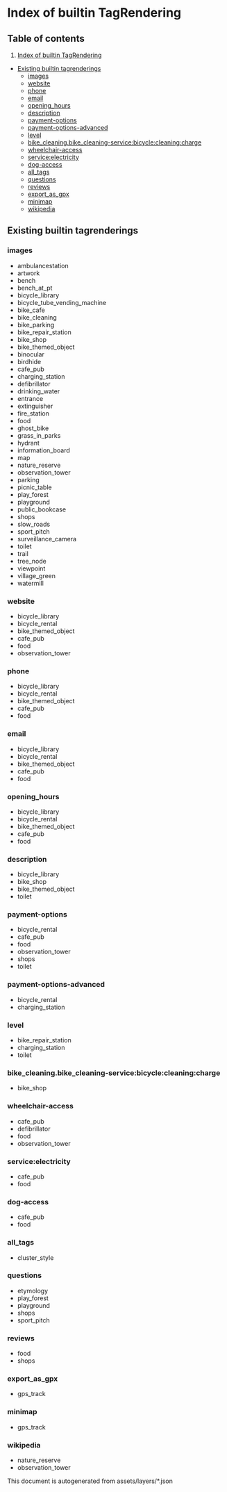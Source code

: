 Index of builtin TagRendering
===============================

## Table of contents

1. [Index of builtin TagRendering](#index-of-builtin-tagrendering)

- [Existing builtin tagrenderings](#existing-builtin-tagrenderings)
    + [images](#images)
    + [website](#website)
    + [phone](#phone)
    + [email](#email)
    + [opening_hours](#opening_hours)
    + [description](#description)
    + [payment-options](#payment-options)
    + [payment-options-advanced](#payment-options-advanced)
    + [level](#level)
    + [bike_cleaning.bike_cleaning-service:bicycle:cleaning:charge](#bike_cleaningbike_cleaning-service:bicycle:cleaning:charge)
    + [wheelchair-access](#wheelchair-access)
    + [service:electricity](#serviceelectricity)
    + [dog-access](#dog-access)
    + [all_tags](#all_tags)
    + [questions](#questions)
    + [reviews](#reviews)
    + [export_as_gpx](#export_as_gpx)
    + [minimap](#minimap)
    + [wikipedia](#wikipedia)

Existing builtin tagrenderings
--------------------------------

### images

- ambulancestation
- artwork
- bench
- bench_at_pt
- bicycle_library
- bicycle_tube_vending_machine
- bike_cafe
- bike_cleaning
- bike_parking
- bike_repair_station
- bike_shop
- bike_themed_object
- binocular
- birdhide
- cafe_pub
- charging_station
- defibrillator
- drinking_water
- entrance
- extinguisher
- fire_station
- food
- ghost_bike
- grass_in_parks
- hydrant
- information_board
- map
- nature_reserve
- observation_tower
- parking
- picnic_table
- play_forest
- playground
- public_bookcase
- shops
- slow_roads
- sport_pitch
- surveillance_camera
- toilet
- trail
- tree_node
- viewpoint
- village_green
- watermill

### website

- bicycle_library
- bicycle_rental
- bike_themed_object
- cafe_pub
- food
- observation_tower

### phone

- bicycle_library
- bicycle_rental
- bike_themed_object
- cafe_pub
- food

### email

- bicycle_library
- bicycle_rental
- bike_themed_object
- cafe_pub
- food

### opening_hours

- bicycle_library
- bicycle_rental
- bike_themed_object
- cafe_pub
- food

### description

- bicycle_library
- bike_shop
- bike_themed_object
- toilet

### payment-options

- bicycle_rental
- cafe_pub
- food
- observation_tower
- shops
- toilet

### payment-options-advanced

- bicycle_rental
- charging_station

### level

- bike_repair_station
- charging_station
- toilet

### bike_cleaning.bike_cleaning-service:bicycle:cleaning:charge

- bike_shop

### wheelchair-access

- cafe_pub
- defibrillator
- food
- observation_tower

### service:electricity

- cafe_pub
- food

### dog-access

- cafe_pub
- food

### all_tags

- cluster_style

### questions

- etymology
- play_forest
- playground
- shops
- sport_pitch

### reviews

- food
- shops

### export_as_gpx

- gps_track

### minimap

- gps_track

### wikipedia

- nature_reserve
- observation_tower

This document is autogenerated from assets/layers/*.json